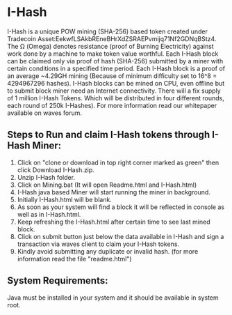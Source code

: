 # I-Hash
I-Hash is a unique POW mining (SHA-256) based token created under Tradecoin Asset:EekwfLSAkbREneBHrXdZSRAEPvmijq71Nf2GDNqBStz4. The Ω (Omega) denotes resistance (proof of Burning Electricity) against work done by a machine to make token value worthful. Each I-Hash block can be claimed only via proof of hash (SHA-256) submitted by a miner with certain conditions in a specified time period. Each I-Hash block is a proof of an average ~4.29GH mining (Because of minimum difficulty set to 16^8 = 4294967296 hashes). I-Hash blocks can be mined on CPU, even offline but to submit block miner need an Internet connectivity. There will a fix supply of 1 million I-Hash Tokens. Which will be distributed in four different rounds, each round of 250k I-Hashes). For more information read our whitepaper available on waves forum.

## Steps to Run and claim I-Hash tokens through I-Hash Miner:
1. Click on "clone or download in top right corner marked as green" then click Download I-Hash.zip.
2. Unzip I-Hash folder.
3. Click on Mining.bat (It will open Readme.html and I-Hash.html)
4. I-Hash java based Miner will start running the miner in background.
5. Initially I-Hash.html will be blank.
6. As soon as your system will find a block it will be reflected in console as well as in I-Hash.html.
6. Keep refreshing the I-Hash.html after certain time to see last mined block.
7. Click on submit button just below the data available in I-Hash and sign a transaction via waves client to claim your I-Hash tokens.
8. Kindly avoid submitting any duplicate or invalid hash. (for more information read the file "readme.html")

## System Requirements:
Java must be installed in your system and it should be available in system root.
